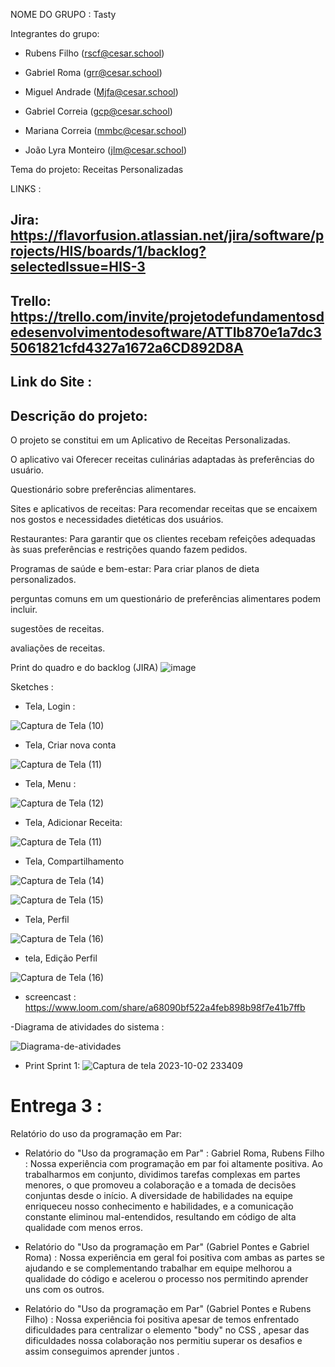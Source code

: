 NOME DO GRUPO : Tasty

Integrantes do grupo:

* Rubens Filho (rscf@cesar.school)

* Gabriel Roma (grr@cesar.school) 

* Miguel Andrade (Mjfa@cesar.school)

* Gabriel Correia (gcp@cesar.school)

* Mariana Correia (mmbc@cesar.school)

* João Lyra Monteiro (jlm@cesar.school)

Tema do projeto: Receitas Personalizadas

LINKS :

## Jira: https://flavorfusion.atlassian.net/jira/software/projects/HIS/boards/1/backlog?selectedIssue=HIS-3

## Trello: https://trello.com/invite/projetodefundamentosdedesenvolvimentodesoftware/ATTIb870e1a7dc35061821cfd4327a1672a6CD892D8A

## Link do Site : 

## Descrição do projeto:

O projeto se constitui em um Aplicativo de Receitas Personalizadas.

O aplicativo vai Oferecer receitas culinárias adaptadas às preferências do usuário.

Questionário sobre preferências alimentares.

Sites e aplicativos de receitas: Para recomendar receitas que se encaixem nos gostos e necessidades dietéticas dos usuários.

Restaurantes: Para garantir que os clientes recebam refeições adequadas às suas preferências e restrições quando fazem pedidos.

Programas de saúde e bem-estar: Para criar planos de dieta personalizados.

perguntas comuns em um questionário de preferências alimentares podem incluir.

sugestões de receitas.

avaliações de receitas.

Print do quadro e do backlog (JIRA)
![image](https://github.com/gabrielrroma/Tasty/assets/94148127/3aee6cbd-e908-414b-bd11-33bbf9c59be0)

Sketches :

- Tela, Login :

 ![Captura de Tela (10)](https://github.com/gabrielrroma/Tasty/assets/137455847/e6ea9c3a-4dc8-4645-8e9a-3c93b7daa938)

- Tela, Criar nova conta

![Captura de Tela (11)](https://github.com/gabrielrroma/Tasty/assets/137455847/d52e4cf2-fdc4-4078-933d-bad0e197163d)

- Tela, Menu :
  
![Captura de Tela (12)](https://github.com/gabrielrroma/Tasty/assets/137455847/abc4e73d-1f1d-44a2-bde9-b4ba7d1b1661)

- Tela, Adicionar Receita:

![Captura de Tela (11)](https://github.com/gabrielrroma/Tasty/assets/137455847/f6e3863c-4ce7-4acd-9f7d-ff0241a4b5a1)

- Tela, Compartilhamento

![Captura de Tela (14)](https://github.com/gabrielrroma/Tasty/assets/137455847/f71b35ca-dfe4-4f70-8e89-7979e3483449)

![Captura de Tela (15)](https://github.com/gabrielrroma/Tasty/assets/137455847/30a803bb-5b9a-4f9c-b4da-3c6d50b580f5)

- Tela, Perfil

![Captura de Tela (16)](https://github.com/gabrielrroma/Tasty/assets/137455847/2e6eed9f-f5dd-4bd4-83a3-399e01bbd473)

- tela, Edição Perfil

![Captura de Tela (16)](https://github.com/gabrielrroma/Tasty/assets/137455847/0e6602f7-8856-4af6-81c2-e4e0094f1ae4)


- screencast :
https://www.loom.com/share/a68090bf522a4feb898b98f7e41b7ffb


-Diagrama de atividades do sistema : 

![Diagrama-de-atividades](https://github.com/gabrielrroma/Tasty/assets/80489162/abc5d811-7cb2-489d-b1ca-bde1e9513e76)

- Print Sprint 1:
![Captura de tela 2023-10-02 233409](https://github.com/gabrielrroma/Tasty/assets/111062417/a42e5d88-6277-487c-84bf-dd7d4a78ec7b)

# Entrega 3 :

Relatório do uso da programação em Par:

- Relatório do "Uso da programação em Par" : Gabriel Roma, Rubens Filho  : Nossa experiência com programação em par foi altamente positiva. Ao trabalharmos em conjunto, dividimos tarefas complexas em partes menores, o que promoveu a colaboração e a tomada de decisões conjuntas desde o início. A diversidade de habilidades na equipe enriqueceu nosso conhecimento e habilidades, e a comunicação constante eliminou mal-entendidos, resultando em código de alta qualidade com menos erros.

- Relatório do "Uso da programação em Par" (Gabriel Pontes e Gabriel Roma) : Nossa experiência em geral foi positiva com ambas as partes se ajudando e se complementando trabalhar em equipe melhorou a qualidade do código e acelerou o processo nos permitindo aprender uns com os outros.

- Relatório do "Uso da programação em Par" (Gabriel Pontes e Rubens Filho) : Nossa experiência foi positiva apesar de temos enfrentado dificuldades para centralizar o elemento "body" no CSS , apesar das dificuldades nossa colaboração nos permitiu superar os desafios e assim conseguimos aprender juntos .
